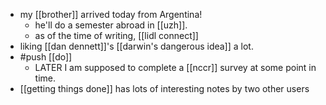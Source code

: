 - my [[brother]] arrived today from Argentina!
	- he'll do a semester abroad in [[uzh]].
	- as of the time of writing, [[lidl connect]]
- liking [[dan dennett]]'s [[darwin's dangerous idea]] a lot.
- #push [[do]]
	- LATER I am supposed to complete a [[nccr]] survey at some point in time.
- [[getting things done]] has lots of interesting notes by two other users
